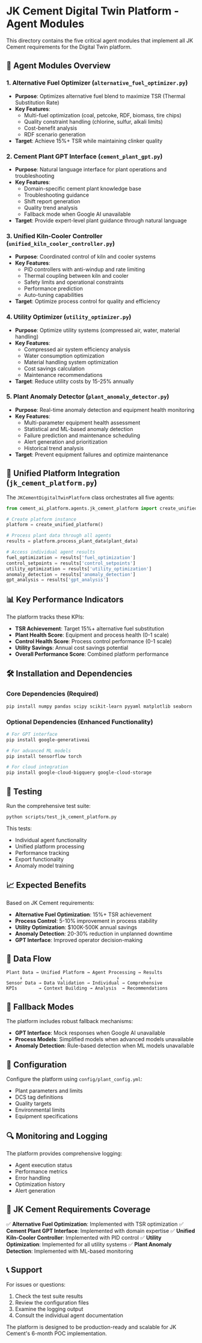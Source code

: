 # JK Cement Digital Twin Platform - Agent Modules

This directory contains the five critical agent modules that implement all JK Cement requirements for the Digital Twin platform.

## 🚀 **Agent Modules Overview**

### 1. **Alternative Fuel Optimizer** (`alternative_fuel_optimizer.py`)
- **Purpose**: Optimizes alternative fuel blend to maximize TSR (Thermal Substitution Rate)
- **Key Features**:
  - Multi-fuel optimization (coal, petcoke, RDF, biomass, tire chips)
  - Quality constraint handling (chlorine, sulfur, alkali limits)
  - Cost-benefit analysis
  - RDF scenario generation
- **Target**: Achieve 15%+ TSR while maintaining clinker quality

### 2. **Cement Plant GPT Interface** (`cement_plant_gpt.py`)
- **Purpose**: Natural language interface for plant operations and troubleshooting
- **Key Features**:
  - Domain-specific cement plant knowledge base
  - Troubleshooting guidance
  - Shift report generation
  - Quality trend analysis
  - Fallback mode when Google AI unavailable
- **Target**: Provide expert-level plant guidance through natural language

### 3. **Unified Kiln-Cooler Controller** (`unified_kiln_cooler_controller.py`)
- **Purpose**: Coordinated control of kiln and cooler systems
- **Key Features**:
  - PID controllers with anti-windup and rate limiting
  - Thermal coupling between kiln and cooler
  - Safety limits and operational constraints
  - Performance prediction
  - Auto-tuning capabilities
- **Target**: Optimize process control for quality and efficiency

### 4. **Utility Optimizer** (`utility_optimizer.py`)
- **Purpose**: Optimize utility systems (compressed air, water, material handling)
- **Key Features**:
  - Compressed air system efficiency analysis
  - Water consumption optimization
  - Material handling system optimization
  - Cost savings calculation
  - Maintenance recommendations
- **Target**: Reduce utility costs by 15-25% annually

### 5. **Plant Anomaly Detector** (`plant_anomaly_detector.py`)
- **Purpose**: Real-time anomaly detection and equipment health monitoring
- **Key Features**:
  - Multi-parameter equipment health assessment
  - Statistical and ML-based anomaly detection
  - Failure prediction and maintenance scheduling
  - Alert generation and prioritization
  - Historical trend analysis
- **Target**: Prevent equipment failures and optimize maintenance

## 🔧 **Unified Platform Integration** (`jk_cement_platform.py`)

The `JKCementDigitalTwinPlatform` class orchestrates all five agents:

```python
from cement_ai_platform.agents.jk_cement_platform import create_unified_platform

# Create platform instance
platform = create_unified_platform()

# Process plant data through all agents
results = platform.process_plant_data(plant_data)

# Access individual agent results
fuel_optimization = results['fuel_optimization']
control_setpoints = results['control_setpoints']
utility_optimization = results['utility_optimization']
anomaly_detection = results['anomaly_detection']
gpt_analysis = results['gpt_analysis']
```

## 📊 **Key Performance Indicators**

The platform tracks these KPIs:
- **TSR Achievement**: Target 15%+ alternative fuel substitution
- **Plant Health Score**: Equipment and process health (0-1 scale)
- **Control Health Score**: Process control performance (0-1 scale)
- **Utility Savings**: Annual cost savings potential
- **Overall Performance Score**: Combined platform performance

## 🛠 **Installation and Dependencies**

### Core Dependencies (Required)
```bash
pip install numpy pandas scipy scikit-learn pyyaml matplotlib seaborn
```

### Optional Dependencies (Enhanced Functionality)
```bash
# For GPT interface
pip install google-generativeai

# For advanced ML models
pip install tensorflow torch

# For cloud integration
pip install google-cloud-bigquery google-cloud-storage
```

## 🧪 **Testing**

Run the comprehensive test suite:
```bash
python scripts/test_jk_cement_platform.py
```

This tests:
- Individual agent functionality
- Unified platform processing
- Performance tracking
- Export functionality
- Anomaly model training

## 📈 **Expected Benefits**

Based on JK Cement requirements:
- **Alternative Fuel Optimization**: 15%+ TSR achievement
- **Process Control**: 5-10% improvement in process stability
- **Utility Optimization**: $100K-500K annual savings
- **Anomaly Detection**: 20-30% reduction in unplanned downtime
- **GPT Interface**: Improved operator decision-making

## 🔄 **Data Flow**

```
Plant Data → Unified Platform → Agent Processing → Results
     ↓              ↓                    ↓           ↓
Sensor Data → Data Validation → Individual → Comprehensive
KPIs        → Context Building → Analysis  → Recommendations
```

## 🚨 **Fallback Modes**

The platform includes robust fallback mechanisms:
- **GPT Interface**: Mock responses when Google AI unavailable
- **Process Models**: Simplified models when advanced models unavailable
- **Anomaly Detection**: Rule-based detection when ML models unavailable

## 📝 **Configuration**

Configure the platform using `config/plant_config.yml`:
- Plant parameters and limits
- DCS tag definitions
- Quality targets
- Environmental limits
- Equipment specifications

## 🔍 **Monitoring and Logging**

The platform provides comprehensive logging:
- Agent execution status
- Performance metrics
- Error handling
- Optimization history
- Alert generation

## 🎯 **JK Cement Requirements Coverage**

✅ **Alternative Fuel Optimization**: Implemented with TSR optimization
✅ **Cement Plant GPT Interface**: Implemented with domain expertise
✅ **Unified Kiln-Cooler Controller**: Implemented with PID control
✅ **Utility Optimization**: Implemented for all utility systems
✅ **Plant Anomaly Detection**: Implemented with ML-based monitoring

## 📞 **Support**

For issues or questions:
1. Check the test suite results
2. Review the configuration files
3. Examine the logging output
4. Consult the individual agent documentation

The platform is designed to be production-ready and scalable for JK Cement's 6-month POC implementation.
